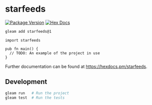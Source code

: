 # starfeeds

[![Package Version](https://img.shields.io/hexpm/v/starfeeds)](https://hex.pm/packages/starfeeds)
[![Hex Docs](https://img.shields.io/badge/hex-docs-ffaff3)](https://hexdocs.pm/starfeeds/)

```sh
gleam add starfeeds@1
```
```gleam
import starfeeds

pub fn main() {
  // TODO: An example of the project in use
}
```

Further documentation can be found at <https://hexdocs.pm/starfeeds>.

## Development

```sh
gleam run   # Run the project
gleam test  # Run the tests
```
